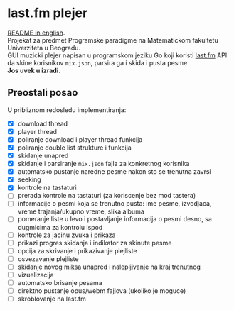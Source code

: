 # last.fm plejer
[README in english](README.md). <br>
Projekat za predmet Programske paradigme na Matematickom fakultetu Univerziteta u Beogradu. <br>
GUI muzicki plejer napisan u programskom jeziku Go koji koristi [last.fm](https://www.last.fm/) API da skine korisnikov `mix.json`, parsira ga i skida i pusta pesme. <br>
**Jos uvek u izradi**.

## Preostali posao
U pribliznom redosledu implementiranja:
- [x] download thread
- [x] player thread
- [x] poliranje download i player thread funkcija
- [x] poliranje double list strukture i funkcija
- [x] skidanje unapred
- [x] skidanje i parsiranje `mix.json` fajla za konkretnog korisnika
- [x] automatsko pustanje naredne pesme nakon sto se trenutna zavrsi
- [x] seeking
- [x] kontrole na tastaturi
- [ ] prerada kontrole na tastaturi (za koriscenje bez mod tastera)
- [ ] informacije o pesmi koja se trenutno pusta: ime pesme, izvodjaca, vreme trajanja/ukupno vreme, slika albuma
- [ ] pomeranje liste u levo i postavljanje informacija o pesmi desno, sa dugmicima za kontrolu ispod
- [ ] kontrole za jacinu zvuka i prikaza
- [ ] prikazi progres skidanja i indikator za skinute pesme
- [ ] opcija za skrivanje i prikazivanje plejliste
- [ ] osvezavanje plejliste
- [ ] skidanje novog miksa unapred i nalepljivanje na kraj trenutnog
- [ ] vizuelizacija
- [ ] automatsko brisanje pesama
- [ ] direktno pustanje opus/webm fajlova (ukoliko je moguce)
- [ ] skroblovanje na last.fm